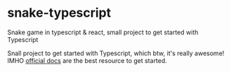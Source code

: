 # snake-typescript
Snake game in typescript &amp; react, small project to get started with Typescript

Snall project to get started with Typescript, which btw, it's really awesome! IMHO [official docs](https://www.typescriptlang.org/docs/handbook/basic-types.html) are the best resource to get started.
